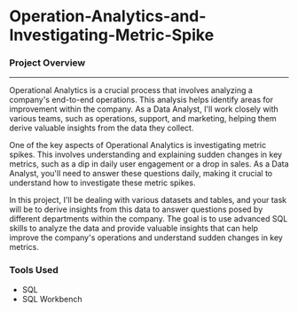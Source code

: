 # Operation-Analytics-and-Investigating-Metric-Spike    


  
### Project Overview    
---

Operational Analytics is a crucial process that involves analyzing a company's end-to-end operations. This analysis helps identify areas for improvement within the company. As a Data Analyst, I'll work closely with various teams, such as operations, support, and marketing, helping them derive valuable insights from the data they collect.  


One of the key aspects of Operational Analytics is investigating metric spikes. This involves understanding and explaining sudden changes in key metrics, such as a dip in daily user engagement or a drop in sales. As a Data Analyst, you'll need to answer these questions daily, making it crucial to understand how to investigate these metric spikes.  


In this project, I'll be dealing with various datasets and tables, and your task will be to derive insights from this data to answer questions posed by different departments within the company. The goal is to use  advanced SQL skills to analyze the data and provide valuable insights that can help improve the company's operations and understand sudden changes in key metrics.    

  


  
### Tools Used
- SQL
- SQL Workbench

